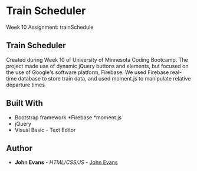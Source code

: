 # Train Scheduler
Week 10 Assignment: trainSchedule
 
## Train Scheduler
Created during Week 10 of University of Minnesota Coding Bootcamp. The project made use of dynamic jQuery buttons and elements, but focused on the use of Google's software platform, Firebase.  We used Firebase real-time database to store train data, and used moment.js to manipulate relative departure times
 
 

## Built With
* Bootstrap framework
*Firebase
*moment.js
* jQuery
* Visual Basic - Text Editor
 
## Author
* **John Evans** - *HTML/CSS/JS* - [John Evans](https://github.com/evanjo03)
